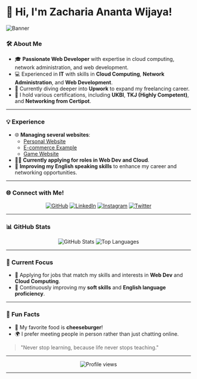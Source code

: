# 👋 Hi, I'm Zacharia Ananta Wijaya!

![Banner](https://drive.google.com/uc?id=13iCRBbcCvhDa-zlBLUxu6X7asZpJZu_b)


### 🛠️ About Me
- 🎓 **Passionate Web Developer** with expertise in cloud computing, network administration, and web development.
- 💻 Experienced in **IT** with skills in **Cloud Computing**, **Network Administration**, and **Web Development**.
- 🌱 Currently diving deeper into **Upwork** to expand my freelancing career.
- 📜 I hold various certifications, including **UKBI**, **TKJ (Highly Competent)**, and **Networking from Certipot**.

---

### 💡 Experience
- 🌐 **Managing several websites**:
  - [Personal Website](http://zacharia.aboutcen.com)
  - [E-commerce Example](http://centralfreaks.com)
  - [Game Website](http://mygame.centralfreaks.com)
- 🧑‍💼 **Currently applying for roles in Web Dev and Cloud**.
- 📝 **Improving my English speaking skills** to enhance my career and networking opportunities.

---

### 🌐 Connect with Me!
<p align="center">
    <a href="https://github.com/kachenchaney/" target="_blank"><img src="https://img.icons8.com/ios-glyphs/30/6e6e6e/github.png" alt="GitHub"/></a>
    <a href="https://www.linkedin.com/in/zacharia-ananta-wijaya/" target="_blank"><img src="https://img.icons8.com/ios-glyphs/30/0077b5/linkedin.png" alt="LinkedIn"/></a>
    <a href="https://instagram.com/zachariaananta" target="_blank"><img src="https://img.icons8.com/fluency/30/instagram-new.png" alt="Instagram"/></a>
    <a href="https://x.com/ZachaWjaya" target="_blank"><img src="https://img.icons8.com/color/30/twitter--v1.png" alt="Twitter"/></a>
</p>




---

### 📊 GitHub Stats
<p align="center">
    <img src="https://github-readme-stats.vercel.app/api?username=kachenchaney&show_icons=true&theme=radical" alt="GitHub Stats" />
    <img src="https://github-readme-stats.vercel.app/api/top-langs/?username=kachenchaney&layout=compact&theme=radical" alt="Top Languages" />
</p>

---

### 🎯 Current Focus
- 🚀 Applying for jobs that match my skills and interests in **Web Dev** and **Cloud Computing**.
- 💬 Continuously improving my **soft skills** and **English language proficiency**.

---

### 🎉 Fun Facts
- 🍔 My favorite food is **cheeseburger**!
- 🌍 I prefer meeting people in person rather than just chatting online.

> "Never stop learning, because life never stops teaching."

---

<p align="center">
    <img src="https://komarev.com/ghpvc/?username=kachenchaney&color=blue" alt="Profile views"/>
</p>

---

<!-- Hiasan atau elemen tambahan seperti quotes, gambar kecil, atau ikon sosial media bisa ditambahkan di sini. -->
